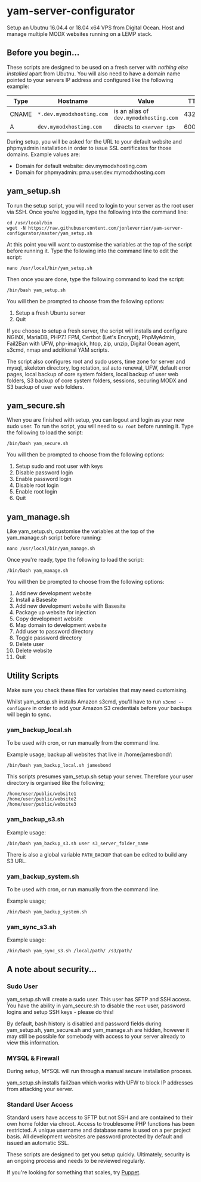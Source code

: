 # yam-server-configurator
Setup an Ubutnu 16.04.4 or 18.04 x64 VPS from Digital Ocean. Host and manage multiple MODX websites running on a LEMP stack.

## Before you begin...

These scripts are designed to be used on a fresh server with _nothing else installed_ apart from Ubutnu. You will also need to have a domain name pointed to your servers IP address and configured like the following example:

Type | Hostname | Value | TTL
------------ | ------------- | ------------- | -------------
CNAME | `*.dev.mymodxhosting.com` | is an alias of `dev.mymodxhosting.com` | 43200
A | `dev.mymodxhosting.com` | directs to `<server ip>` | 600

During setup, you will be asked for the URL to your default website and phpmyadmin installation in order to issue SSL certificates for those domains. Example values are:
* Domain for default website: dev.mymodxhosting.com
* Domain for phpmyadmin: pma.user.dev.mymodxhosting.com

## yam_setup.sh

To run the setup script, you will need to login to your server as the root user via SSH. Once you're logged in, type the following into the command line:

```
cd /usr/local/bin
wget -N https://raw.githubusercontent.com/jonleverrier/yam-server-configurator/master/yam_setup.sh
```

At this point you will want to customise the variables at the top of the script before running it. Type the following into the command line to edit the script:
```
nano /usr/local/bin/yam_setup.sh
```

Then once you are done, type the following command to load the script:
```
/bin/bash yam_setup.sh
```
You will then be prompted to choose from the following options:
1. Setup a fresh Ubuntu server
2. Quit

If you choose to setup a fresh server, the script will installs and configure NGINX, MariaDB, PHP7.1 FPM, Certbot (Let's Encrypt), PhpMyAdmin, Fail2Ban with UFW, php-imagick, htop, zip, unzip, Digital Ocean agent, s3cmd, nmap and additional YAM scripts.

The script also configures root and sudo users, time zone for server and mysql, skeleton directory, log rotation, ssl auto renewal, UFW, default error pages, local backup of core system folders, local backup of user web folders, S3 backup of core system folders, sessions, securing MODX and S3 backup of user web folders.

## yam_secure.sh

When you are finished with setup, you can logout and login as your new sudo user. To run the script, you will need to `su root` before running it. Type the following to load the script:

```
/bin/bash yam_secure.sh
```
You will then be prompted to choose from the following options:
1. Setup sudo and root user with keys
2. Disable password login
3. Enable password login
4. Disable root login
5. Enable root login
6. Quit

## yam_manage.sh

Like yam_setup.sh, customise the variables at the top of the yam_manage.sh script before running:
```
nano /usr/local/bin/yam_manage.sh
```

Once you're ready, type the following to load the script:

```
/bin/bash yam_manage.sh
```
You will then be prompted to choose from the following options:
1. Add new development website
2. Install a Basesite
3. Add new development website with Basesite
4. Package up website for injection
5. Copy development website
6. Map domain to development website
7. Add user to password directory
8. Toggle password directory
9. Delete user
10. Delete website
11. Quit

## Utility Scripts

Make sure you check these files for variables that may need customising.

Whilst yam_setup.sh installs Amazon s3cmd, you'll have to run `s3cmd --configure` in order to add your Amazon S3 credentials before your backups will begin to sync.

### yam_backup_local.sh

To be used with cron, or run manually from the command line.

Example usage; backup all websites that live in /home/jamesbond/:
```
/bin/bash yam_backup_local.sh jamesbond
```

This scripts presumes yam_setup.sh setup your server. Therefore your user directory is organised like the following;
```
/home/user/public/website1
/home/user/public/website2
/home/user/public/website3
```

### yam_backup_s3.sh

Example usage:
```
/bin/bash yam_backup_s3.sh user s3_server_folder_name
```
There is also a global variable `PATH_BACKUP` that can be edited to build any
S3 URL.

### yam_backup_system.sh

To be used with cron, or run manually from the command line.

Example usage;
```
/bin/bash yam_backup_system.sh
```

### yam_sync_s3.sh
Example usage:
```
/bin/bash yam_sync_s3.sh /local/path/ /s3/path/
```

## A note about security...

### Sudo User
yam_setup.sh will create a sudo user. This user has SFTP and SSH access. You have the ability in yam_secure.sh to disable the `root` user, password logins and setup SSH keys - please do this!

By default, bash history is disabled and password fields during yam_setup.sh, yam_secure.sh and yam_manage.sh are hidden, however it may still be possible for somebody with access to your server already to view this information.

### MYSQL & Firewall
During setup, MYSQL will run through a manual secure installation process.

yam_setup.sh installs fail2ban which works with UFW to block IP addresses from attacking your server.

### Standard User Access

Standard users have access to SFTP but not SSH and are contained to their own home folder via chroot. Access to troublesome PHP functions has been restricted. A unique username and database name is used on a per project basis. All development websites are password protected by default and issued an automatic SSL.

These scripts are designed to get you setup quickly. Ultimately, security is an ongoing process and needs to be reviewed regularly.

If you're looking for something that scales, try [Puppet](https://www.digitalocean.com/community/tutorials/how-to-install-puppet-4-in-a-master-agent-setup-on-ubuntu-14-04).
